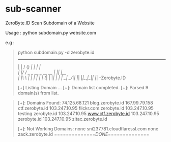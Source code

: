 # sub-scanner
ZeroByte.ID
Scan Subdomain of a Website

Usage :
python subdomain.py website.com

e.g :
> python subdomain.py -d zerobyte.id
> 
>  _   ___                  _   _     
>  | | / (_)                | | | |    
>  | |/ / _ _ __ _ __   __ _| |_| |__  
>  | |\  \ | |  | | | | (_| | |_| | | |
>  \_| \_/_|_|  |_| |_|\__,_|\__|_| |_|
>                         -Zerobyte.ID
> 
> [+] Listing Domain ...
> [+]: Domain list completed.
> [+]: Parsed 9 domain(s) from list.

> [+]: Domains Found:
> 74.125.68.121	blog.zerobyte.id
> 167.99.79.158	ctf.zerobyte.id
> 103.247.10.95	flickr.com.zerobyte.id
> 103.247.10.95	testing.zerobyte.id
> 103.247.10.95	www.ctf.zerobyte.id
> 103.247.10.95	zerobyte.id
> 103.247.10.95	zltac.zerobyte.id
> 
> [+]: Not Working Domains:
> none	sni237781.cloudflaressl.com
> none	zack.zerobyte.id
> ==============_DONE_==============
> 
